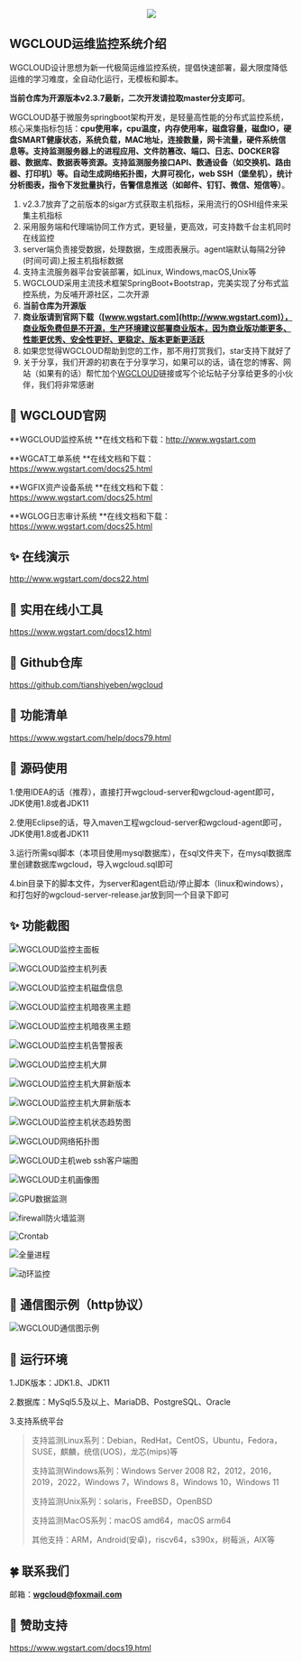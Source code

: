 <p align="center">
  <a  target="_blank" href="http://www.wgstart.com">
    <img src="./demo/logo.png">
  </a>
 </p>



## WGCLOUD运维监控系统介绍

WGCLOUD设计思想为新一代极简运维监控系统，提倡快速部署，最大限度降低运维的学习难度，全自动化运行，无模板和脚本。

**当前仓库为开源版本v2.3.7最新，二次开发请拉取master分支即可**。

WGCLOUD基于微服务springboot架构开发，是轻量高性能的分布式监控系统，核心采集指标包括：**cpu使用率，cpu温度，内存使用率，磁盘容量，磁盘IO，硬盘SMART健康状态，系统负载，MAC地址，连接数量，网卡流量，硬件系统信息等。支持监测服务器上的进程应用、文件防篡改、端口、日志、DOCKER容器、数据库、数据表等资源。支持监测服务接口API、数通设备（如交换机、路由器、打印机）等。自动生成网络拓扑图，大屏可视化，web SSH（堡垒机），统计分析图表，指令下发批量执行，告警信息推送（如邮件、钉钉、微信、短信等）**。

1.   v2.3.7放弃了之前版本的sigar方式获取主机指标，采用流行的OSHI组件来采集主机指标
2.   采用服务端和代理端协同工作方式，更轻量，更高效，可支持数千台主机同时在线监控
3.   server端负责接受数据，处理数据，生成图表展示。agent端默认每隔2分钟(时间可调)上报主机指标数据
4.   支持主流服务器平台安装部署，如Linux, Windows,macOS,Unix等
5.   WGCLOUD采用主流技术框架SpringBoot+Bootstrap，完美实现了分布式监控系统，为反哺开源社区，二次开源
6.   **当前仓库为开源版**
7.   **商业版请到官网下载（[www.wgstart.com](http://www.wgstart.com)），商业版免费但是不开源，生产环境建议部署商业版本，因为商业版功能更多、性能更优秀、安全性更好、更稳定、版本更新更活跃**
8.   如果您觉得WGCLOUD帮助到您的工作，那不用打赏我们，star支持下就好了
9.   关于分享，我们开源的初衷在于分享学习，如果可以的话，请在您的博客、网站（如果有的话）帮忙加个[WGCLOUD](http://www.wgstart.com)链接或写个论坛帖子分享给更多的小伙伴，我们将非常感谢

## **🎉 WGCLOUD官网**

**WGCLOUD监控系统 **在线文档和下载：<http://www.wgstart.com>

**WGCAT工单系统 **在线文档和下载：<https://www.wgstart.com/docs25.html>

**WGFIX资产设备系统 **在线文档和下载：<https://www.wgstart.com/docs25.html>

**WGLOG日志审计系统 **在线文档和下载：<https://www.wgstart.com/docs25.html>



## **✨ 在线演示**

<http://www.wgstart.com/docs22.html>

## 🌽 实用在线小工具

<https://www.wgstart.com/docs12.html>

## **🚀 Github**仓库

<https://github.com/tianshiyeben/wgcloud>

## **🐳 功能清单**

<https://www.wgstart.com/help/docs79.html>

## **👏 源码使用**

1.使用IDEA的话（推荐），直接打开wgcloud-server和wgcloud-agent即可，JDK使用1.8或者JDK11

2.使用Eclipse的话，导入maven工程wgcloud-server和wgcloud-agent即可，JDK使用1.8或者JDK11

3.运行所需sql脚本（本项目使用mysql数据库），在sql文件夹下，在mysql数据库里创建数据库wgcloud，导入wgcloud.sql即可

4.bin目录下的脚本文件，为server和agent启动/停止脚本（linux和windows），和打包好的wgcloud-server-release.jar放到同一个目录下即可

## **✨ 功能截图**



![WGCLOUD监控主面板](./demo/demo2.jpg)

![WGCLOUD监控主机列表](./demo/demo3.jpg)

![WGCLOUD监控主机磁盘信息](./demo/demo9.jpg)

![WGCLOUD监控主机暗夜黑主题](./demo/chatu1.jpg)

![WGCLOUD监控主机暗夜黑主题](./demo/chatu3.jpg)

![WGCLOUD监控主机告警报表](./daping/dapingv4.jpg)

![WGCLOUD监控主机大屏](./demo/dp.jpg)

![WGCLOUD监控主机大屏新版本](./demo/dapingNew.jpg)

![WGCLOUD监控主机大屏新版本](./demo/dapingv3.jpg)

![WGCLOUD监控主机状态趋势图](./demo/demo4.jpg)



![WGCLOUD网络拓扑图](./demo/tpdemo.jpg)

![WGCLOUD主机web ssh客户端图](./demo/ssh.jpg)

![WGCLOUD主机画像图](./demo/huaxiang.jpg)

![GPU数据监测](./GPU/gpu.jpg)

![firewall防火墙监测](./firewall/firewall.jpg)

![Crontab](./crontab/crontab.jpg)

![全量进程](./demo/allProcess.jpg)

![动环监控](./demo/donghuan.jpg)

## 🌻 通信图示例（http协议）

![WGCLOUD通信图示例](./demo/tongxin.jpg)

## 🌻 运行环境

1.JDK版本：JDK1.8、JDK11

2.数据库：MySql5.5及以上、MariaDB、PostgreSQL、Oracle

3.支持系统平台

> 支持监测Linux系列：Debian，RedHat，CentOS，Ubuntu，Fedora，SUSE，麒麟，统信(UOS)，龙芯(mips)等
>
> 支持监测Windows系列：Windows Server 2008 R2，2012，2016，2019，2022，Windows 7，Windows 8，Windows 10，Windows 11
>
> 支持监测Unix系列：solaris，FreeBSD，OpenBSD
>
> 支持监测MacOS系列：macOS amd64，macOS arm64
>
> 其他支持：ARM，Android(安卓)，riscv64，s390x，树莓派，AIX等



## 🍀 联系我们

邮箱：**wgcloud@foxmail.com**

## 🌽 赞助支持

https://www.wgstart.com/docs19.html
